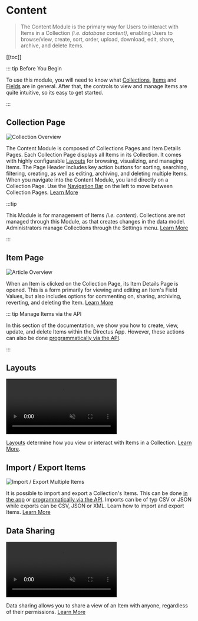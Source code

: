 # Content

> The Content Module is the primary way for Users to interact with Items in a Collection _(i.e. database content)_,
> enabling Users to browse/view, create, sort, order, upload, download, edit, share, archive, and delete Items.

[[toc]]

::: tip Before You Begin

To use this module, you will need to know what [Collections](/getting-started/glossary/#collections),
[Items](/getting-started/glossary/#items) and [Fields](/getting-started/glossary/#fields) are in general. After that,
the controls to view and manage Items are quite intuitive, so its easy to get started.

:::

## Collection Page

![Collection Overview](https://cdn.directus.io/docs/v9/app-guide/content/content/collection-page-20220215A.webp)

The Content Module is composed of Collections Pages and Item Details Pages. Each Collection Page displays all Items in
its Collection. It comes with highly configurable [Layouts](/getting-started/glossary/#layouts) for browsing,
visualizing, and managing Items. The Page Header includes key action buttons for sorting, searching, filtering,
creating, as well as editing, archiving, and deleting multiple Items. When you navigate into the Content Module, you
land directly on a Collection Page. Use the [Navigation Bar](/app/overview/#_2-navigation-bar) on the left to move
between Collection Pages. [Learn More](/app/content-collections)

:::tip

This Module is for management of Items _(i.e. content)_. Collections are not managed through this Module, as that
creates changes in the data model. Administrators manage Collections through the Settings menu.
[Learn More](/configuration/data-model)

:::

## Item Page

![Article Overview](https://cdn.directus.io/docs/v9/app-guide/content/content/item-page-20220215A.webp)

When an Item is clicked on the Collection Page, its Item Details Page is opened. This is a form primarily for viewing
and editing an Item's Field Values, but also includes options for commenting on, sharing, archiving, reverting, and
deleting the Item. [Learn More](/app/content-items)

::: tip Manage Items via the API

In this section of the documentation, we show you how to create, view, update, and delete Items within the Directus App.
However, these actions can also be done [programmatically via the API](/reference/items/).

:::

## Layouts

<video alt="Layouts" autoplay muted loop controls>
	<source src="" type="video/mp4" />
</video>

[Layouts](/getting-started/glossary/#layouts) determine how you view or interact with Items in a Collection.
[Learn More](/app/content-layouts/).

## Import / Export Items

![Import / Export Multiple Items](image.webp)

It is possible to import and export a Collection's Items. This can be done [in the app](/app/content-import-export/) or
[programmatically via the API](reference/system/utilities/#import-data-from-file). Imports can be of typ CSV or JSON
while exports can be CSV, JSON or XML. Learn how to import and export Items. [Learn More](/app/content-import-export/)

## Data Sharing

<video alt="Data Sharing" autoplay muted loop controls>
	<source src="" type="video/mp4" />
</video>

Data sharing allows you to share a view of an Item with anyone, regardless of their permissions.
[Learn More](/app/data-sharing)
